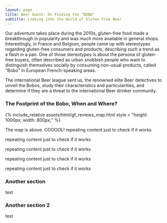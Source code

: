 ```yaml
---
layout: page
title: Beer Quest: On Finding the "BOBO"
subtitle: Looking into the World of Gluten Free Beer
---
```


Our adventure takes place during the 2010s, gluten-free food made a breakthrough in popularity and was much more available in general shops. Interestingly, in France and Belgium, people came up with stereotypes regarding gluten-free consumers and products, describing such a trend as a flash in a pan. One of those stereotypes is about the persona of gluten-free buyers, often described as urban snobbish people who want to distinguish themselves socially by consuming non-usual products, called "Bobo" in European French-speaking areas.

The international Beer league sent us, the renowned elite Beer detectives to unveil the Bobos, study their characteristics and particularities, and determine if they are a threat to the international Beer drinker community.

### The Footprint of the Bobo, When and Where?

{% include_relative assets/html/gf_reviews_map.html style = "height: 1000px; width: 800px;" %}

The map is above. COOOOL!
repeating content just to check if it works

repeating content just to check if it works

repeating content just to check if it works

repeating content just to check if it works

repeating content just to check if it works

### Another section

test

### Another section 2

test
